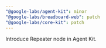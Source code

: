 ```yaml
---
"@google-labs/agent-kit": minor
"@google-labs/breadboard-web": patch
"@google-labs/core-kit": patch
---
```


Introduce Repeater node in Agent Kit.
